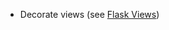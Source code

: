 
* Decorate views (see [Flask Views])

[Flask Views]: https://flask.palletsprojects.com/en/1.1.x/views/